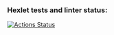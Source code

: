 ### Hexlet tests and linter status:
[![Actions Status](https://github.com/PerCreate/layout-designer-project-lvl2/workflows/hexlet-check/badge.svg)](https://github.com/PerCreate/layout-designer-project-lvl2/actions)
